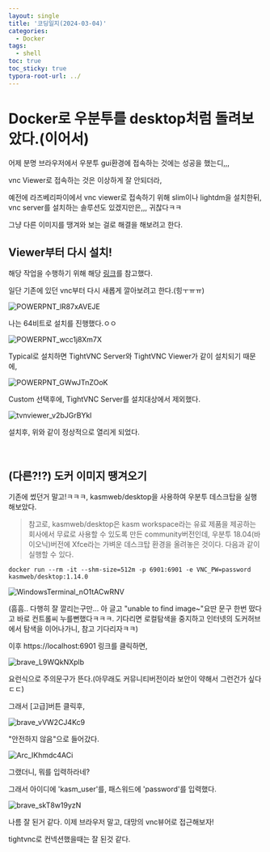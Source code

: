 ```yaml
---
layout: single
title: '코딩일지(2024-03-04)'
categories:
  - Docker
tags:
  - shell
toc: true
toc_sticky: true
typora-root-url: ../
---
```




# Docker로 우분투를 desktop처럼 돌려보았다.(이어서)

어제 분명 브라우저에서 우분투 gui환경에 접속하는 것에는 성공을 했는디,,,

vnc Viewer로 접속하는 것은 이상하게 잘 안되더라,



예전에 라즈베리파이에서 vnc viewer로 접속하기 위해 slim이나 lightdm을 설치한뒤, vnc server를 설치하는 솔루션도 있겠지만은,,, 귀찮다ㅋㅋ

그냥 다른 이미지를 땡겨와 보는 걸로 해결을 해보려고 한다.



## Viewer부터 다시 설치!

해당 작업을 수행하기 위해 해당 [링크](https://front-it.tistory.com/41)를 참고했다.

일단 기존에 있던 vnc부터 다시 새롭게 깔아보려고 한다.(힝ㅜㅠㅠ)



![POWERPNT_lR87xAVEJE](/images/2024-03-04-codinglog(48)/POWERPNT_lR87xAVEJE.webp)

나는 64비트로 설치를 진행했다.ㅇㅇ

![POWERPNT_wcc1j8Xm7X](/images/2024-03-04-codinglog(48)/POWERPNT_wcc1j8Xm7X.webp)

Typical로 설치하면 TightVNC Server와 TightVNC Viewer가 같이 설치되기 때문에, 

![POWERPNT_GWwJTnZOoK](/images/2024-03-04-codinglog(48)/POWERPNT_GWwJTnZOoK.webp)

Custom 선택후에, TightVNC Server를 설치대상에서 제외했다.

![tvnviewer_v2bJGrBYkl](/images/2024-03-04-codinglog(48)/tvnviewer_v2bJGrBYkl.webp)

설치후, 위와 같이 정상적으로 열리게 되었다.



​	

## (다른?!?) 도커 이미지 땡겨오기

기존에 썼던거 말고!ㅋㅋㅋ, kasmweb/desktop을 사용하여 우분투 데스크탑을 실행해보았다.

> 참고로,  kasmweb/desktop은 kasm workspace라는 유료 제품을 제공하는 회사에서 무료로 사용할 수 있도록 만든 community버전인데, 우분투 18.04(바이오닉)버전에 Xfce라는 가벼운 데스크탑 환경을 올려놓은 것이다. 다음과 같이 실행할 수 있다.

```shell
docker run --rm -it --shm-size=512m -p 6901:6901 -e VNC_PW=password kasmweb/desktop:1.14.0
```

![WindowsTerminal_nO1tACwRNV](/images/2024-03-04-codinglog(48)/WindowsTerminal_nO1tACwRNV.webp)

(흠흠.. 다행히 잘 깔리는구만... 아 글고 "unable to find image~"요딴 문구 한번 떴다고 바로 컨트롤씨 누를뻔했다ㅋㅋㅋ. 기다리면 로컬탐색을 중지하고 인터넷의 도커허브에서 탐색을 이어나가니, 참고 기다리자ㅋㅋ)

이후 https://localhost:6901 링크를 클릭하면,

![brave_L9WQkNXplb](/images/2024-03-04-codinglog(48)/brave_L9WQkNXplb.webp)

요런식으로 주의문구가 뜬다.(아무래도 커뮤니티버전이라 보안이 약해서 그런건가 싶다ㄷㄷ)

그래서 [고급]버튼 클릭후, 

![brave_vVW2CJ4Kc9](/images/2024-03-04-codinglog(48)/brave_vVW2CJ4Kc9.webp)

"안전하지 않음"으로 들어갔다.

![Arc_IKhmdc4ACi](/images/2024-03-04-codinglog(48)/Arc_IKhmdc4ACi.webp)

그랬더니, 뭐를 입력하라네? 

그래서 아이디에 'kasm_user'를, 패스워드에 'password'를 입력했다.

![brave_skT8w19yzN](/images/2024-03-04-codinglog(48)/brave_skT8w19yzN.webp)

나름 잘 된거 같다. 이제 브라우저 말고, 대망의 vnc뷰어로 접근해보자!

tightvnc로 컨넥션했을때는 잘 된것 같다.









